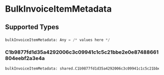 # BulkInvoiceItemMetadata


## Supported Types

### 

```python
bulkInvoiceItemMetadata: Any = /* values here */
```

### C1b9877fd1d35a4292006c3c09941c1c5c21bbe2e0e87488661804eebf2a3e4a

```python
bulkInvoiceItemMetadata: shared.C1b9877fd1d35a4292006c3c09941c1c5c21bbe2e0e87488661804eebf2a3e4a = /* values here */
```

